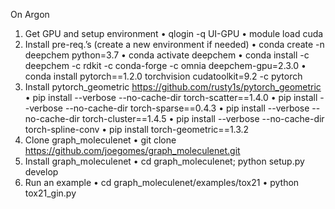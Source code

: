 On Argon
1.	Get GPU and setup environment
  •	qlogin -q UI-GPU
  •	module load cuda
2.	Install pre-req.’s (create a new environment if needed)
  •	conda create -n deepchem python=3.7
  •	conda activate deepchem
  •	conda install -c deepchem -c rdkit -c conda-forge -c omnia deepchem-gpu=2.3.0
  •	conda install pytorch==1.2.0 torchvision cudatoolkit=9.2 -c pytorch
3.	Install pytorch_geometric https://github.com/rusty1s/pytorch_geometric
  •	pip install --verbose --no-cache-dir torch-scatter==1.4.0
  •	pip install --verbose --no-cache-dir torch-sparse==0.4.3
  •	pip install --verbose --no-cache-dir torch-cluster==1.4.5
  •	pip install --verbose --no-cache-dir torch-spline-conv
  •	pip install torch-geometric==1.3.2
4.	Clone graph_moleculenet
  •	git clone https://github.com/joegomes/graph_moleculenet.git
5.	Install graph_moleculenet
  •	cd graph_moleculenet; python setup.py develop
6.	Run an example
  •	cd graph_moleculenet/examples/tox21
  •	python tox21_gin.py
